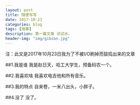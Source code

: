 ```yaml
---
layout: post
title: 随便写写
date: 2017-10-23
categories: blog
tags: [搞事]
description: 第一篇文章 试试水.
header-img: "img/gibson.jpg"
---
```


注：此文是2017年10月23日我为了不被I/O刷掉而鼓捣出来的文章

##1.我是谁
我是赵日天，哈工大学生，预备码农一个。

##2.我喜欢啥
我喜欢电吉他和所有音乐。

##3.我的特点
自来卷，一米八出头，小胖子。

##4.没了
没了。



